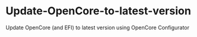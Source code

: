# Update-OpenCore-to-latest-version
Update OpenCore (and EFI) to latest version using OpenCore Configurator
